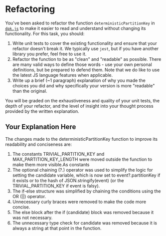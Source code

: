 # Refactoring

You've been asked to refactor the function `deterministicPartitionKey` in [`dpk.js`](dpk.js) to make it easier to read and understand without changing its functionality. For this task, you should:

1. Write unit tests to cover the existing functionality and ensure that your refactor doesn't break it. We typically use `jest`, but if you have another library you prefer, feel free to use it.
2. Refactor the function to be as "clean" and "readable" as possible. There are many valid ways to define those words - use your own personal definitions, but be prepared to defend them. Note that we do like to use the latest JS language features when applicable.
3. Write up a brief (~1 paragraph) explanation of why you made the choices you did and why specifically your version is more "readable" than the original.

You will be graded on the exhaustiveness and quality of your unit tests, the depth of your refactor, and the level of insight into your thought process provided by the written explanation.

## Your Explanation Here

The changes made to the deterministicPartitionKey function to improve its readability and conciseness are:

1. The constants TRIVIAL_PARTITION_KEY and MAX_PARTITION_KEY_LENGTH were moved outside the function to make them more visible.As constants 
2. The optional chaining (?.) operator was used to simplify the logic for setting the candidate variable, which is now set to event?.partitionKey if it exists or to the hash of JSON.stringify(event) (or the TRIVIAL_PARTITION_KEY if event is falsy).
3. The if-else structure was simplified by chaining the conditions using the OR (||) operator.
4. Unnecessary curly braces were removed to make the code more concise.
5. The else block after the if (candidate) block was removed because it was not necessary.
6. The unnecessary type check for candidate was removed because it is always a string at that point in the function.


